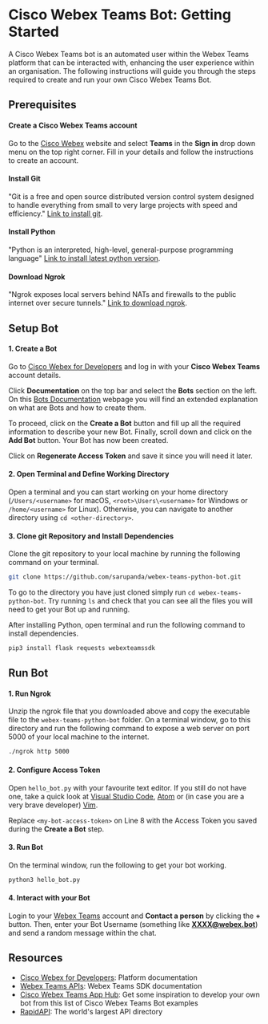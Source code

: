 # Cisco Webex Teams Bot: Getting Started

A Cisco Webex Teams bot is an automated user within the Webex Teams platform that can be interacted with, enhancing the user experience within an organisation. The following instructions will guide you through the steps required to create and run your own Cisco Webex Teams Bot.

## Prerequisites

#### Create a Cisco Webex Teams account

Go to the [Cisco Webex](https://www.webex.com/) website and select **Teams** in the **Sign in** drop down menu on the top right corner. Fill in your details and follow the instructions to create an account.

#### Install Git

"Git is a free and open source distributed version control system designed to handle everything from small to very large projects with speed and efficiency." [Link to install git](https://git-scm.com/download/).

#### Install Python

"Python is an interpreted, high-level, general-purpose programming language" [Link to install latest python version](https://www.python.org/downloads/).

#### Download Ngrok

"Ngrok exposes local servers behind NATs and firewalls to the public internet over secure tunnels." [Link to download ngrok](https://ngrok.com/download).

## Setup Bot

#### 1. Create a Bot

Go to [Cisco Webex for Developers](https://developer.webex.com/) and log in with your **Cisco Webex Teams** account details.

Click **Documentation** on the top bar and select the **Bots** section on the left. On this [Bots Documentation](https://developer.webex.com/docs/bots) webpage you will find an extended explanation on what are Bots and how to create them.

To proceed, click on the **Create a Bot** button and fill up all the required information to describe your new Bot. Finally, scroll down and click on the **Add Bot** button. Your Bot has now been created.

Click on **Regenerate Access Token** and save it since you will need it later.

#### 2. Open Terminal and Define Working Directory

Open a terminal and you can start working on your home directory (`/Users/<username>` for macOS, `<root>\Users\<username>` for Windows or `/home/<username>` for Linux). Otherwise, you can navigate to another directory using `cd <other-directory>`.

#### 3. Clone git Repository and Install Dependencies

Clone the git repository to your local machine by running the following command on your terminal.

```sh
git clone https://github.com/sarupanda/webex-teams-python-bot.git
```

To go to the directory you have just cloned simply run `cd webex-teams-python-bot`. Try running `ls` and check that you can see all the files you will need to get your Bot up and running.

After installing Python, open terminal and run the following command to install dependencies.

```sh
pip3 install flask requests webexteamssdk
```

## Run Bot

#### 1. Run Ngrok

Unzip the ngrok file that you downloaded above and copy the executable file to the `webex-teams-python-bot` folder. On a terminal window, go to this directory and run the following command to expose a web server on port 5000 of your local machine to the internet.

```sh
./ngrok http 5000
```

#### 2. Configure Access Token

Open `hello_bot.py` with your favourite text editor. If you still do not have one, take a quick look at [Visual Studio Code](https://code.visualstudio.com/), [Atom](https://atom.io/) or (in case you are a very brave developer) [Vim](https://www.vim.org).

Replace `<my-bot-access-token>` on Line 8 with the Access Token you saved during the **Create a Bot** step.

#### 3. Run Bot

On the terminal window, run the following to get your bot working.

```sh
python3 hello_bot.py
```

#### 4. Interact with your Bot

Login to your [Webex Teams](https://teams.webex.com/) account and **Contact a person** by clicking the **+** button. Then, enter your Bot Username (something like **XXXX@webex.bot**) and send a random message within the chat.

## Resources

* [Cisco Webex for Developers](https://developer.webex.com/docs/platform-introduction): Platform documentation
* [Webex Teams APIs](https://webexteamssdk.readthedocs.io/): Webex Teams SDK documentation
* [Cisco Webex Teams App Hub](https://apphub.webex.com/categories): Get some inspiration to develop your own bot from this list of Cisco Webex Teams Bot examples
* [RapidAPI](https://rapidapi.com/): The world's largest API directory